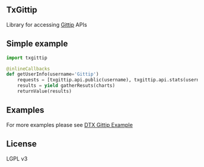 ## TxGittip
Library for accessing [Gittip](https://www.gittip.com/) APIs

## Simple example
```py
import txgittip

@inlineCallbacks
def getUserInfo(username='Gittip')
    requests = [txgittip.api.public(username), txgittip.api.stats(username)]
    results = yield gatherResuts(charts)
    returnValue(results)
```

## Examples
For more examples please see [DTX Gittip Example](https://github.com/TigerND/dtx-examples/tree/master/gittip)

## License
LGPL v3

